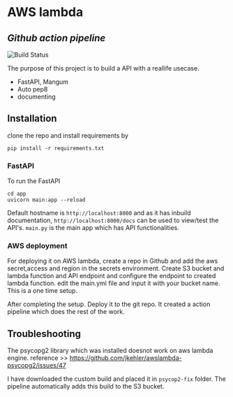 # AWS lambda

## _Github action pipeline_

![Build Status](https://travis-ci.org/joemccann/dillinger.svg?branch=master)

The purpose of this project is to build a API with a reallife usecase.

- FastAPI, Mangum
- Auto pep8
- documenting

## Installation

clone the repo and install requirements by

```
pip install -r requirements.txt
```

### FastAPI

To run the FastAPI

```
cd app
uvicorn main:app --reload
```

Default hostname is ```http://localhost:8000``` and as it has inbuild documentation, ```http://localhost:8000/docs``` can be used to view/test the API's.
```main.py``` is the main app which has API functionalities.

### AWS deployment

For deploying it on AWS lambda, create a repo in Github and add the aws secret,access and region in the secrets environment. Create S3 bucket and lambda function and API endpoint and configure the endpoint to created lambda function. edit the main.yml file and input it with your bucket name. This is a one time setup.

After completing the setup. Deploy it to the git repo. It created a action pipeline which does the rest of the work.

## Troubleshooting

The psycopg2 library which was installed doesnot work on aws lambda engine. reference >> <https://github.com/jkehler/awslambda-psycopg2/issues/47>

I have downloaded the custom build and placed it in ```psycop2-fix``` folder. The pipeline automatically adds this build to the S3 bucket.
